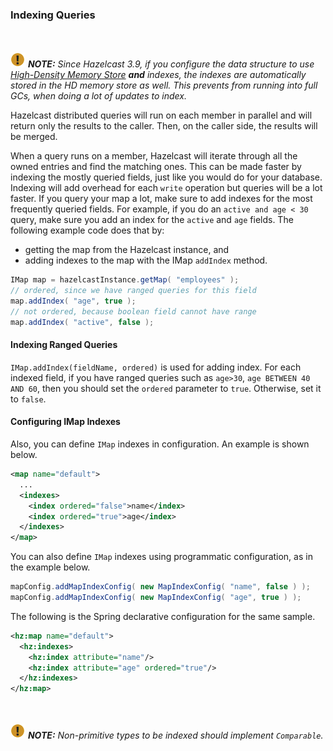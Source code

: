 

### Indexing Queries

<br></br>
![image](images/NoteSmall.jpg) ***NOTE:*** *Since Hazelcast 3.9, if you configure the data structure to use [High-Density Memory Store](#configuring-high-density-memory-store) ***and*** indexes, the indexes are automatically stored in the HD memory store as well. This prevents from running into full GCs, when doing a lot of updates to index.*   

Hazelcast distributed queries will run on each member in parallel and will return only the results to the caller.
Then, on the caller side, the results will be merged.

When a query runs on a
member, Hazelcast will iterate through all the owned entries and find the matching ones. This can be made faster by indexing
the mostly queried fields, just like you would do for your database. Indexing will add overhead for each `write`
operation but queries will be a lot faster. If you query your map a lot, make sure to add indexes for the most frequently
queried fields. For example, if you do an `active and age < 30` query, make sure you add an index for the `active` and
`age` fields. The following example code does that by:

- getting the map from the Hazelcast instance, and
- adding indexes to the map with the IMap `addIndex` method.

```java
IMap map = hazelcastInstance.getMap( "employees" );
// ordered, since we have ranged queries for this field
map.addIndex( "age", true );
// not ordered, because boolean field cannot have range
map.addIndex( "active", false );
```

#### Indexing Ranged Queries

`IMap.addIndex(fieldName, ordered)` is used for adding index. For each indexed field, if you have ranged queries such as `age>30`,
`age BETWEEN 40 AND 60`, then you should set the `ordered` parameter to `true`. Otherwise, set it to `false`.

#### Configuring IMap Indexes

Also, you can define `IMap` indexes in configuration. An example is shown below.

```xml
<map name="default">
  ...
  <indexes>
    <index ordered="false">name</index>
    <index ordered="true">age</index>
  </indexes>
</map>
```

You can also define `IMap` indexes using programmatic configuration, as in the example below.

```java
mapConfig.addMapIndexConfig( new MapIndexConfig( "name", false ) );
mapConfig.addMapIndexConfig( new MapIndexConfig( "age", true ) );
```

The following is the Spring declarative configuration for the same sample.

```xml
<hz:map name="default">
  <hz:indexes>
    <hz:index attribute="name"/>
    <hz:index attribute="age" ordered="true"/>
  </hz:indexes>
</hz:map>
```
<br></br>
![image](images/NoteSmall.jpg) ***NOTE:*** *Non-primitive types to be indexed should implement *`Comparable`*.*

